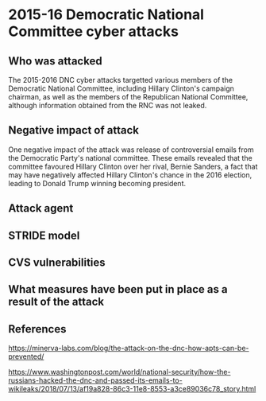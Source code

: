# 2015-16 Democratic National Committee cyber attacks

## Who was attacked

The 2015-2016 DNC cyber attacks targetted various members of the Democratic National Committee, including Hillary Clinton's campaign chairman, as well as the members of the Republican National Committee, although information obtained from the RNC was not leaked.   

## Negative impact of attack

One negative impact of the attack was release of controversial emails from the Democratic Party's national committee. These emails revealed that the committee favoured Hillary Clinton over her rival, Bernie Sanders, a fact that may have negatively affected Hillary Clinton's chance in the 2016 election, leading to Donald Trump winning becoming president.   

## Attack agent

## STRIDE model

## CVS vulnerabilities

## What measures have been put in place as a result of the attack

## References

https://minerva-labs.com/blog/the-attack-on-the-dnc-how-apts-can-be-prevented/

https://www.washingtonpost.com/world/national-security/how-the-russians-hacked-the-dnc-and-passed-its-emails-to-wikileaks/2018/07/13/af19a828-86c3-11e8-8553-a3ce89036c78_story.html

